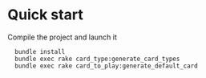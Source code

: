 # Quick start

Compile the project and launch it

```
  bundle install
  bundle exec rake card_type:generate_card_types
  bundle exec rake card_to_play:generate_default_card
```
